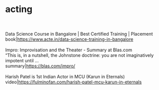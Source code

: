 # acting<br><br>

Data Science Course in Bangalore | Best Certified Training | Placement<br>book|https://www.acte.in/data-science-training-in-bangalore<br><br>
Impro: Improvisation and the Theater - Summary at Blas.com<br>“This is, in a nutshell, the Johnstone doctrine: you are not imaginatively impotent until …<br>summary|https://blas.com/impro/<br><br>
Harish Patel is 1st Indian Actor in MCU (Karun in Eternals)<br>video|https://fulminofan.com/harish-patel-mcu-karun-in-eternals<br><br>
